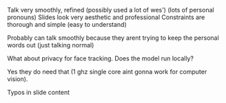
Talk very smoothly, refined (possibly used a lot of wes') (lots of personal pronouns)
Slides look very aesthetic and professional
Constraints are thorough and simple (easy to understand)

Probably can talk smoothly because they arent trying to keep the personal words out
(just talking normal)

What about privacy for face tracking. Does the model run locally?

Yes they do need that (1 ghz single core aint gonna work for computer vision). 

Typos in slide content